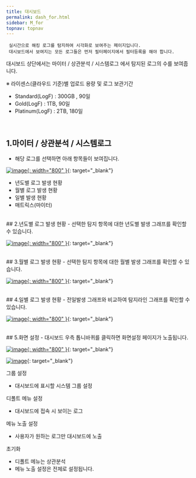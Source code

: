 ```yaml
---
title: 대시보드
permalink: dash_for.html
sidebar: M_for
topnav: topnav
---
```


     실시간으로 해킹 로그를 탐지하여 시각화로 보여주는 페이지입니다.
     대시보드에서 보여지는 모든 로그들은 먼저 필터페이지에서 필터등록을 해야 합니다.

대시보드 상단에서는 마이터 / 상관분석 / 시스템로그 에서 탐지된 로그의 수를 보여줍니다.

※ 라이센스(클라우드 기준)별 업로드 용량 및 로그 보관기간
- Standard(LogF) : 300GB , 90일
- Gold(LogF) : 1TB, 90일
- Platinum(LogF) : 2TB, 180일

<br />

## 1.마이터 / 상관분석 / 시스템로그
- 해당 로그를 선택하면 아래 항목들이 보여집니다.

[![image](/docs/images/Manual/forensic/dash/1.png){: width="800" }](/docs/images/Manual/forensic/dash/1.png){: target="_blank"}

- 년도별 로그 발생 현황
- 월별 로그 발생 현황
- 일별 발생 현황
- 매트릭스(마이터)

<br />
## 2.년도별 로그 발생 현황
- 선택한 탐지 항목에 대한 년도별 발생 그래프를 확인할 수 있습니다.

[![image](/docs/images/Manual/forensic/dash/2.png){: width="800" }](/docs/images/Manual/forensic/dash/2.png){: target="_blank"}

<br />
## 3.월별 로그 발생 현황
- 선택한 탐지 항목에 대한 월별 발생 그래프를 확인할 수 있습니다.

[![image](/docs/images/Manual/forensic/dash/3.png){: width="800" }](/docs/images/Manual/forensic/dash/3.png){: target="_blank"}

<br />
## 4.일별 로그 발생 현황
- 전일발생 그래프와 비교하여 탐지라인 그래프를 확인할 수 있습니다.

[![image](/docs/images/Manual/forensic/dash/4.png){: width="800" }](/docs/images/Manual/forensic/dash/4.png){: target="_blank"}

<br />
## 5.화면 설정
- 대시보드 우측 톱니바퀴를 클릭하면 화면설정 페이지가 노출됩니다.

[![image](/docs/images/Manual/forensic/dash/5.png){: width="800" }](/docs/images/Manual/forensic/dash/5.png){: target="_blank"}

[![image](/docs/images/Manual/forensic/dash/6.png)](/docs/images/Manual/forensic/dash/6.png){: target="_blank"}

그룹 설정

- 대시보드에 표시할 시스템 그룹 설정

디폴트 메뉴 설정

- 대시보드에 접속 시 보이는 로그

메뉴 노출 설정

- 사용자가 원하는 로그만 대시보드에 노출

초기화

- 디폴트 메뉴는 상관분석
- 메뉴 노출 설정은 전체로 설정됩니다.